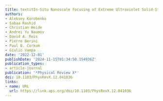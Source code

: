 ```yaml
---
title: textitIn-Situ Nanoscale Focusing of Extreme Ultraviolet Solid-State High Harmonics
authors:
- Aleksey Korobenko
- Sabaa Rashid
- Christian Heide
- Andrei Yu Naumov
- David A. Reis
- Pierre Berini
- Paul B. Corkum
- Giulio Vampa
date: '2022-12-01'
publishDate: '2024-11-15T01:34:50.154936Z'
publication_types:
- article-journal
publication: '*Physical Review X*'
doi: 10.1103/PhysRevX.12.041036
links:
- name: URL
  url: https://link.aps.org/doi/10.1103/PhysRevX.12.041036
---
```

